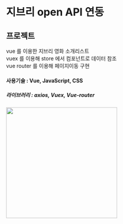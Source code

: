 # 지브리 open API 연동

## 프로젝트
vue 를 이용한 지브리 영화 소개리스트 <br>
vuex 를 이용해 store 에서 컴포넌트로 데이터 참조 <br>
vue router 를 이용해 페이지이동 구현

#### 사용기술 : Vue, JavaScript, CSS

##### 라이브러리 : axios, Vuex, Vue-router 

<img src="https://user-images.githubusercontent.com/107607247/196370586-db590082-1aa7-4a15-bffa-7d76833d1ad6.png"  width="300">

